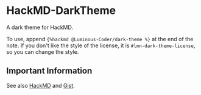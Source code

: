 # HackMD-DarkTheme
A dark theme for HackMD.

To use, append `{%hackmd @Luminous-Coder/dark-theme %}` at the end of the note.
If you don't like the style of the license, it is `#lmn-dark-theme-license`, so you can change the style.

## Important Information

See also [HackMD](https://hackmd.io/@Luminous-Coder/dark-theme/edit) and [Gist](https://gist.github.com/Luminous-Coder/b7c15db7759e40f5f3881c1a61b72eea).
